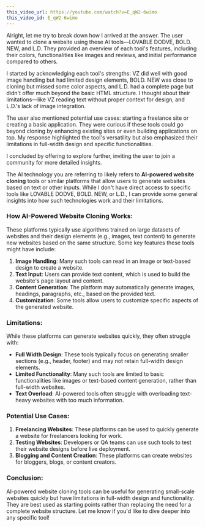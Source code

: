 ```yaml
---
this_video_url: https://youtube.com/watch?v=E_qW2-6wimo
this_video_id: E_qW2-6wimo
---
```

<think>
Alright, let me try to break down how I arrived at the answer. The user wanted to clone a website using these AI tools—LOVABLE DODVE, BOLD. NEW, and L.D. They provided an overview of each tool's features, including their colors, functionalities like images and reviews, and initial performance compared to others.

I started by acknowledging each tool's strengths: VZ did well with good image handling but had limited design elements, BOLD. NEW was close to cloning but missed some color aspects, and L.D. had a complete page but didn't offer much beyond the basic HTML structure. I thought about their limitations—like VZ reading text without proper context for design, and L.D.'s lack of image integration.

The user also mentioned potential use cases: starting a freelance site or creating a basic application. They were curious if these tools could go beyond cloning by enhancing existing sites or even building applications on top. My response highlighted the tool's versatility but also emphasized their limitations in full-width design and specific functionalities.

I concluded by offering to explore further, inviting the user to join a community for more detailed insights.
</think>

The AI technology you are referring to likely refers to **AI-powered website cloning** tools or similar platforms that allow users to generate websites based on text or other inputs. While I don't have direct access to specific tools like LOVABLE DODVE, BOLD. NEW, or L.D., I can provide some general insights into how such technologies work and their limitations.

### How AI-Powered Website Cloning Works:
These platforms typically use algorithms trained on large datasets of websites and their design elements (e.g., images, text content) to generate new websites based on the same structure. Some key features these tools might have include:

1. **Image Handling**: Many such tools can read in an image or text-based design to create a website.
2. **Text Input**: Users can provide text content, which is used to build the website's page layout and content.
3. **Content Generation**: The platform may automatically generate images, headings, paragraphs, etc., based on the provided text.
4. **Customization**: Some tools allow users to customize specific aspects of the generated website.

### Limitations:
While these platforms can generate websites quickly, they often struggle with:

- **Full Width Design**: These tools typically focus on generating smaller sections (e.g., header, footer) and may not retain full-width design elements.
- **Limited Functionality**: Many such tools are limited to basic functionalities like images or text-based content generation, rather than full-width websites.
- **Text Overload**: AI-powered tools often struggle with overloading text-heavy websites with too much information.

### Potential Use Cases:
1. **Freelancing Websites**: These platforms can be used to quickly generate a website for freelancers looking for work.
2. **Testing Websites**: Developers or QA teams can use such tools to test their website designs before live deployment.
3. **Blogging and Content Creation**: These platforms can create websites for bloggers, blogs, or content creators.

### Conclusion:
AI-powered website cloning tools can be useful for generating small-scale websites quickly but have limitations in full-width design and functionality. They are best used as starting points rather than replacing the need for a complete website structure. Let me know if you'd like to dive deeper into any specific tool!
